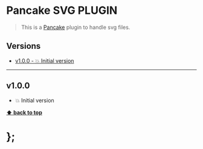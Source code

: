 Pancake SVG PLUGIN
==================

> This is a [Pancake](https://github.com/govau/pancake) plugin to handle svg files.


## Versions

* [v1.0.0 - 💥 Initial version](v100)


----------------------------------------------------------------------------------------------------------------------------------------------------------------


## v1.0.0

- 💥 Initial version


**[⬆ back to top](#content)**


# };
